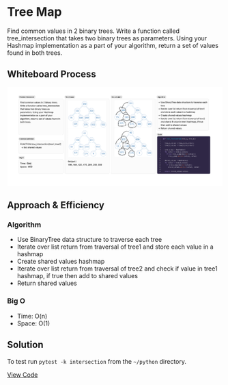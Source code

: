 # Tree Map
<!-- Description of the challenge -->
Find common values in 2 binary trees. Write a function called tree_intersection that takes two binary trees as parameters. Using your Hashmap implementation as a part of your algorithm, return a set of values found in both trees.

## Whiteboard Process
<!-- Embedded whiteboard image -->
![tree intersection whiteboard](./tree-intersection-whiteboard.png)

## Approach & Efficiency
<!-- What approach did you take? Why? What is the Big O space/time for this approach? -->
### Algorithm

- Use BinaryTree data structure to traverse each tree
- Iterate over list return from traversal of tree1 and store each value in a hashmap
- Create shared values hashmap
- Iterate over list return from traversal of tree2 and check if value in tree1 hashmap, if true then add to shared values
- Return shared values

### Big O

- Time:  O(n)
- Space:  O(1)

## Solution
<!-- Show how to run your code, and examples of it in action -->
To test run `pytest -k intersection` from the `~/python` directory.

[View Code](../../code_challenges/tree_intersection.py)
